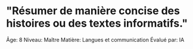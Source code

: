 # "Résumer de manière concise des histoires ou des textes informatifs."

Âge: 8
Niveau: Maître
Matière: Langues et communication
Évalué par: IA
